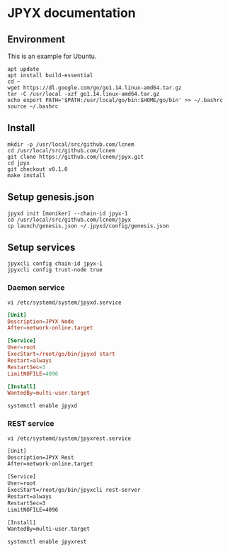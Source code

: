 # JPYX documentation

## Environment

This is an example for Ubuntu.

```shell
apt update
apt install build-essential
cd ~
wget https://dl.google.com/go/go1.14.linux-amd64.tar.gz
tar -C /usr/local -xzf go1.14.linux-amd64.tar.gz
echo export PATH='$PATH:/usr/local/go/bin:$HOME/go/bin' >> ~/.bashrc
source ~/.bashrc
```

## Install

```shell
mkdir -p /usr/local/src/github.com/lcnem
cd /usr/local/src/github.com/lcnem
git clone https://github.com/lcnem/jpyx.git
cd jpyx
git checkout v0.1.0
make install
```

## Setup genesis.json

```shell
jpyxd init [moniker] --chain-id jpyx-1
cd /usr/local/src/github.com/lcnem/jpyx
cp launch/genesis.json ~/.jpyxd/config/genesis.json
```

## Setup services

```shell
jpyxcli config chain-id jpyx-1
jpyxcli config trust-node true
```

### Daemon service

```shell
vi /etc/systemd/system/jpyxd.service
```

```toml
[Unit]
Description=JPYX Node
After=network-online.target

[Service]
User=root
ExecStart=/root/go/bin/jpyxd start
Restart=always
RestartSec=3
LimitNOFILE=4096

[Install]
WantedBy=multi-user.target
```

```shell
systemctl enable jpyxd
```

### REST service

```shell
vi /etc/systemd/system/jpyxrest.service
```

```txt
[Unit]
Description=JPYX Rest
After=network-online.target

[Service]
User=root
ExecStart=/root/go/bin/jpyxcli rest-server
Restart=always
RestartSec=3
LimitNOFILE=4096

[Install]
WantedBy=multi-user.target
```

```shell
systemctl enable jpyxrest
```
